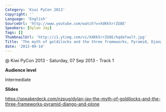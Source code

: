 ```yaml
---
Category: 'Kiwi PyCon 2013'
Copyright: ''
Language: 'English'
SourceUrl: 'http://www.youtube.com/watch?v=XdKk5rrZG8E'
Speakers: [Dylan Jay]
Tags: []
ThumbnailUrl: 'http://i1.ytimg.com/vi/XdKk5rrZG8E/hqdefault.jpg'
Title: 'The myth of goldilocks and the three frameworks, Pyramid, Django and Plone'
date: '2013-09-14'
---
```

@ Kiwi PyCon 2013 - Saturday, 07 Sep 2013 - Track 1

**Audience level**

Intermediate

**Slides**

https://speakerdeck.com/nzpug/dylan-jay-the-myth-of-goldilocks-and-the-three-frameworks-pyramid-django-and-plone